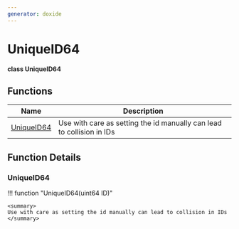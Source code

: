 ```yaml
---
generator: doxide
---
```



# UniqueID64

**class UniqueID64**



## Functions

| Name | Description |
| ---- | ----------- |
| [UniqueID64](#UniqueID64) | <summary> Use with care as setting the id manually can lead to collision in IDs </summary>  |

## Function Details

### UniqueID64<a name="UniqueID64"></a>
!!! function "UniqueID64(uint64 ID)"

    <summary>
    Use with care as setting the id manually can lead to collision in IDs
    </summary>
    

